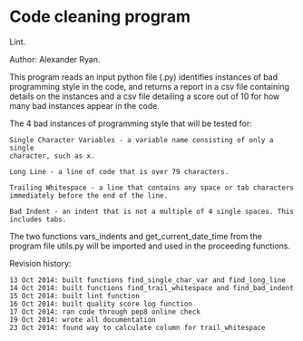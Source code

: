 # Code cleaning program
Lint.

Author: Alexander Ryan.

This program reads an input python file (.py) identifies instances of bad
programming style in the code, and returns a report in a csv file containing
details on the instances and a csv file detailing a score out of
10 for how many bad instances appear in the code.

The 4 bad instances of programming style that will be tested for:

    Single Character Variables - a variable name consisting of only a single
    character, such as x.

    Long Line - a line of code that is over 79 characters.

    Trailing Whitespace - a line that contains any space or tab characters
    immediately before the end of the line.

    Bad Indent - an indent that is not a multiple of 4 single spaces. This
    includes tabs.

The two functions vars_indents and get_current_date_time from the program
file utils.py will be imported and used in the proceeding functions.

Revision history:

    13 Oct 2014: built functions find_single_char_var and find_long_line
    14 Oct 2014: built functions find_trail_whitespace and find_bad_indent
    15 Oct 2014: built lint function
    16 Oct 2014: built quality score log function
    17 Oct 2014: ran code through pep8 online check
    19 Oct 2014: wrote all documentation
    23 Oct 2014: found way to calculate column for trail_whitespace
